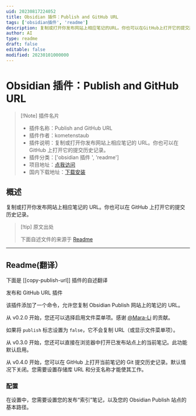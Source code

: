 ```yaml
---
uid: 20230817224052
title: Obsidian 插件：Publish and GitHub URL
tags: ['obsidian插件', 'readme']
description: 复制或打开你发布网站上相应笔记的URL。你也可以在GitHub上打开它的提交历史记录。
author: AI
type: readme
draft: false
editable: false
modified: 20230101000000
---
```


# Obsidian 插件：Publish and GitHub URL

> [!Note] 插件名片
> - 插件名称：Publish and GitHub URL
> - 插件作者：kometenstaub
> - 插件说明：复制或打开你发布网站上相应笔记的 URL。你也可以在 GitHub 上打开它的提交历史记录。
> - 插件分类：['obsidian 插件 ', 'readme']
> - 项目地址：[点我访问](https://github.com/kometenstaub/copy-publish-url)
> - 国内下载地址：[下载安装](https://pkmer.cn/products/plugin/pluginMarket/?copy-publish-url)

## 概述

复制或打开你发布网站上相应笔记的 URL。你也可以在 GitHub 上打开它的提交历史记录。

> [!tip] 原文出处
>
>下面自述文件的来源于 [Readme](https://ghproxy.net/https://raw.githubusercontent.com/kometenstaub/copy-publish-url/main/README.md)

---

## Readme(翻译）

下面是 [[copy-publish-url]] 插件的自述翻译

发布和 GitHub URL 插件

该插件添加了一个命令，允许您复制 Obsidian Publish 网站上的笔记的 URL。

从 v0.2.0 开始，您还可以选择启用文件菜单项。感谢 [@Mara-Li](https://github.com/Mara-Li) 的贡献。

如果将 `publish` 标志设置为 `false`，它不会复制 URL（或显示文件菜单项）。

从 v0.3.0 开始，您还可以直接在浏览器中打开已发布站点上的当前笔记。此功能默认启用。

从 v0.4.0 开始，您可以在 GitHub 上打开当前笔记的 Git 提交历史记录。默认情况下关闭。您需要设置存储库 URL 和分支名称才能使其工作。

### 配置

在设置中，您需要设置您的发布“索引”笔记，以及您的 Obsidian Publish 站点的基本路径。
